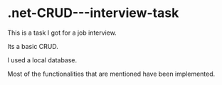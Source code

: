 # .net-CRUD---interview-task

This is a task I got for a job interview.

Its a basic CRUD.

I used a local database.

Most of the functionalities that are mentioned have been implemented.
